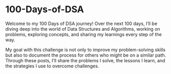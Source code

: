 # 100-Days-of-DSA

Welcome to my 100 Days of DSA journey! Over the next 100 days, I’ll be diving deep into the world of Data Structures and Algorithms, working on problems, exploring concepts, and sharing my learnings every step of the way.

My goal with this challenge is not only to improve my problem-solving skills but also to document the process for others who might be on a similar path. Through these posts, I’ll share the problems I solve, the lessons I learn, and the strategies I use to overcome challenges.
